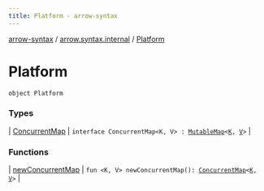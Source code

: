 ```yaml
---
title: Platform - arrow-syntax
---
```


[arrow-syntax](../../index.html) / [arrow.syntax.internal](../index.html) / [Platform](./index.html)

# Platform

`object Platform`

### Types

| [ConcurrentMap](-concurrent-map/index.html) | `interface ConcurrentMap<K, V> : `[`MutableMap`](https://kotlinlang.org/api/latest/jvm/stdlib/kotlin.collections/-mutable-map/index.html)`<`[`K`](-concurrent-map/index.html#K)`, `[`V`](-concurrent-map/index.html#V)`>` |

### Functions

| [newConcurrentMap](new-concurrent-map.html) | `fun <K, V> newConcurrentMap(): `[`ConcurrentMap`](-concurrent-map/index.html)`<`[`K`](new-concurrent-map.html#K)`, `[`V`](new-concurrent-map.html#V)`>` |

